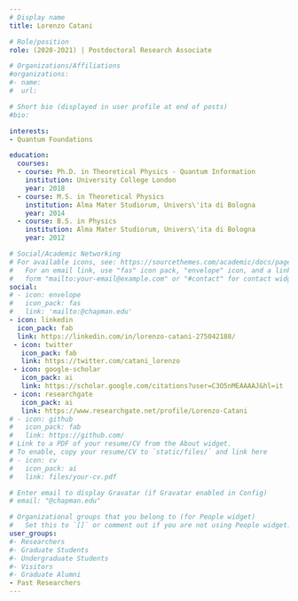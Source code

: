 ```yaml
---
# Display name
title: Lorenzo Catani

# Role/position
role: (2020-2021) | Postdoctoral Research Associate

# Organizations/Affiliations
#organizations:
#- name: 
#  url: 

# Short bio (displayed in user profile at end of posts)
#bio: 

interests:
- Quantum Foundations

education:
  courses:
  - course: Ph.D. in Theoretical Physics - Quantum Information
    institution: University College London
    year: 2018
  - course: M.S. in Theoretical Physics 
    institution: Alma Mater Studiorum, Univers\'ita di Bologna
    year: 2014
  - course: B.S. in Physics
    institution: Alma Mater Studiorum, Univers\'ita di Bologna
    year: 2012

# Social/Academic Networking
# For available icons, see: https://sourcethemes.com/academic/docs/page-builder/#icons
#   For an email link, use "fas" icon pack, "envelope" icon, and a link in the
#   form "mailto:your-email@example.com" or "#contact" for contact widget.
social:
# - icon: envelope
#   icon_pack: fas
#   link: 'mailto:@chapman.edu'
- icon: linkedin
  icon_pack: fab
  link: https://linkedin.com/in/lorenzo-catani-275042188/
 - icon: twitter
   icon_pack: fab
   link: https://twitter.com/catani_lorenzo
 - icon: google-scholar
   icon_pack: ai
   link: https://scholar.google.com/citations?user=C3O5nMEAAAAJ&hl=it
 - icon: researchgate
   icon_pack: ai
   link: https://www.researchgate.net/profile/Lorenzo-Catani
# - icon: github
#   icon_pack: fab
#   link: https://github.com/
# Link to a PDF of your resume/CV from the About widget.
# To enable, copy your resume/CV to `static/files/` and link here 
# - icon: cv
#   icon_pack: ai
#   link: files/your-cv.pdf

# Enter email to display Gravatar (if Gravatar enabled in Config)
# email: "@chapman.edu"

# Organizational groups that you belong to (for People widget)
#   Set this to `[]` or comment out if you are not using People widget.
user_groups:
#- Researchers
#- Graduate Students
#- Undergraduate Students
#- Visitors
#- Graduate Alumni
- Past Researchers
---
```


